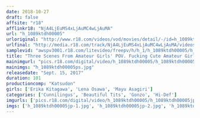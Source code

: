 ```yaml
---
date: 2018-10-27
draft: false
affsite: "r18"
afflinkr18: "NjA4LjEuMS4xLjAuMC4wLjAuMA"
url: "h_1089ktdh00005"
urloriginal: "http://www.r18.com/videos/vod/movies/detail/-/id=h_1089ktdh00005"
urlfinal: "http://media.r18.com/track/NjA4LjEuMS4xLjAuMC4wLjAuMA/videos/vod/movies/detail/-/id=h_1089ktdh00005"
samplevid: "awspv3001.r18.com/litevideo/freepv/h/h_1/h_1089ktdh00005/h_1089ktdh00005_dmb_w.mp4"
title: "Three Scenes From Amateur Girls' POV. Fucking Cute Amateur Girls"
mainimgurl: "pics.r18.com/digital/video/h_1089ktdh00005/h_1089ktdh00005ps.jpg"
mainimgs: "h_1089ktdh00005ps.jpg"
releasedate: "Sept. 15, 2017"
duration: 101
productioncomp: "Katsudon"
girls: ['Erika Kitagawa', 'Lena Osawa', 'Mayu Asagiri']
categories: ['Cunnilingus', 'Beautiful Tits', 'Gonzo', 'Hi-Def']
imgurls: ['pics.r18.com/digital/video/h_1089ktdh00005/h_1089ktdh00005jp-1.jpg', 'pics.r18.com/digital/video/h_1089ktdh00005/h_1089ktdh00005jp-2.jpg', 'pics.r18.com/digital/video/h_1089ktdh00005/h_1089ktdh00005jp-3.jpg', 'pics.r18.com/digital/video/h_1089ktdh00005/h_1089ktdh00005jp-4.jpg', 'pics.r18.com/digital/video/h_1089ktdh00005/h_1089ktdh00005jp-5.jpg', 'pics.r18.com/digital/video/h_1089ktdh00005/h_1089ktdh00005jp-6.jpg', 'pics.r18.com/digital/video/h_1089ktdh00005/h_1089ktdh00005jp-7.jpg', 'pics.r18.com/digital/video/h_1089ktdh00005/h_1089ktdh00005jp-8.jpg', 'pics.r18.com/digital/video/h_1089ktdh00005/h_1089ktdh00005jp-9.jpg', 'pics.r18.com/digital/video/h_1089ktdh00005/h_1089ktdh00005jp-10.jpg', 'pics.r18.com/digital/video/h_1089ktdh00005/h_1089ktdh00005jp-11.jpg', 'pics.r18.com/digital/video/h_1089ktdh00005/h_1089ktdh00005jp-12.jpg', 'pics.r18.com/digital/video/h_1089ktdh00005/h_1089ktdh00005jp-13.jpg', 'pics.r18.com/digital/video/h_1089ktdh00005/h_1089ktdh00005jp-14.jpg', 'pics.r18.com/digital/video/h_1089ktdh00005/h_1089ktdh00005jp-15.jpg', 'pics.r18.com/digital/video/h_1089ktdh00005/h_1089ktdh00005jp-16.jpg', 'pics.r18.com/digital/video/h_1089ktdh00005/h_1089ktdh00005jp-17.jpg', 'pics.r18.com/digital/video/h_1089ktdh00005/h_1089ktdh00005jp-18.jpg', 'pics.r18.com/digital/video/h_1089ktdh00005/h_1089ktdh00005jp-19.jpg', 'pics.r18.com/digital/video/h_1089ktdh00005/h_1089ktdh00005jp-20.jpg']
imgs: ['h_1089ktdh00005jp-1.jpg', 'h_1089ktdh00005jp-2.jpg', 'h_1089ktdh00005jp-3.jpg', 'h_1089ktdh00005jp-4.jpg', 'h_1089ktdh00005jp-5.jpg', 'h_1089ktdh00005jp-6.jpg', 'h_1089ktdh00005jp-7.jpg', 'h_1089ktdh00005jp-8.jpg', 'h_1089ktdh00005jp-9.jpg', 'h_1089ktdh00005jp-10.jpg', 'h_1089ktdh00005jp-11.jpg', 'h_1089ktdh00005jp-12.jpg', 'h_1089ktdh00005jp-13.jpg', 'h_1089ktdh00005jp-14.jpg', 'h_1089ktdh00005jp-15.jpg', 'h_1089ktdh00005jp-16.jpg', 'h_1089ktdh00005jp-17.jpg', 'h_1089ktdh00005jp-18.jpg', 'h_1089ktdh00005jp-19.jpg', 'h_1089ktdh00005jp-20.jpg']
---
```

